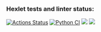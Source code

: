### Hexlet tests and linter status:
[![Actions Status](https://github.com/FillEvans/python-project-50/workflows/hexlet-check/badge.svg)](https://github.com/FillEvans/python-project-50/actions)
[![Python CI](https://github.com/FillEvans/python-project-50/actions/workflows/main.yml/badge.svg)](https://github.com/FillEvans/python-project-50/actions/workflows/main.yml)
<a href="https://codeclimate.com/github/FillEvans/python-project-50/maintainability"><img src="https://api.codeclimate.com/v1/badges/a0c7ccdb0a8c018a5899/maintainability" /></a>
<a href="https://codeclimate.com/github/FillEvans/python-project-50/test_coverage"><img src="https://api.codeclimate.com/v1/badges/a0c7ccdb0a8c018a5899/test_coverage" /></a>
